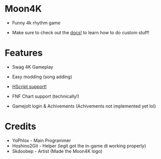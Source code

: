 # Moon4K

* Funny 4k rhythm game

* Make sure to check out the [docs!](https://github.com/Celestial-Studioz/Moon4K/tree/main/docs) to learn how to do custom stuff!

# Features

* Swag 4K Gameplay

* Easy modding (song adding)

* [HScript support!](https://github.com/Celestial-Studioz/Moon4K/tree/main/docs/HScript.md)

* FNF Chart support (technically!)

* Gamejolt login & Achivements (Achivements not implemented yet lol)

# Credits

* YoPhlox - Main Programmer
* Hoshino2Git - Helper (legit got the in-game dl working properly)
* Skdoobep - Artist (Made the Moon4K logo)